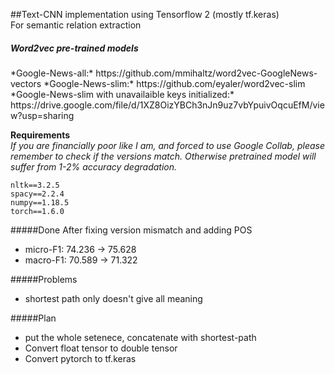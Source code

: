 ##Text-CNN implementation using Tensorflow 2 (mostly tf.keras)  
For semantic relation extraction

<h5>Word2vec pre-trained models</h5>
*Google-News-all:* https://github.com/mmihaltz/word2vec-GoogleNews-vectors  
*Google-News-slim:* https://github.com/eyaler/word2vec-slim  
*Google-News-slim with unavailaible keys initialized:* https://drive.google.com/file/d/1XZ8OizYBCh3nJn9uz7vbYpuivOqcuEfM/view?usp=sharing 


**Requirements** \
*If you are financially poor like I am, and forced to use Google Collab,
please remember to check if the versions match.
Otherwise pretrained model will suffer from 1-2% accuracy degradation.*

    nltk==3.2.5
    spacy==2.2.4
    numpy==1.18.5
    torch==1.6.0
    
#####Done 
After fixing version mismatch and adding POS
- micro-F1: 74.236 -> 75.628
- macro-F1: 70.589 -> 71.322

#####Problems
- shortest path only doesn't give all meaning

#####Plan
- put the whole setenece, concatenate with shortest-path
- Convert float tensor to double tensor
- Convert pytorch to tf.keras
